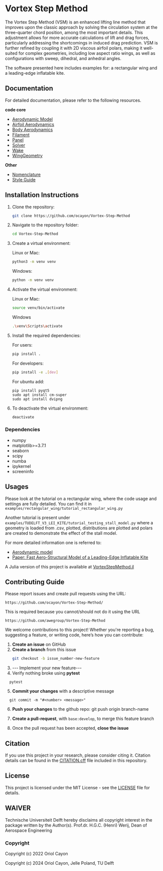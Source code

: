 # Vortex Step Method
The Vortex Step Method (VSM) is an enhanced lifting line method that improves upon the classic approach by solving the circulation system at the three-quarter chord position, among the most important details. This adjustment allows for more accurate calculations of lift and drag forces, particularly addressing the shortcomings in induced drag prediction. VSM is further refined by coupling it with 2D viscous airfoil polars, making it well-suited for complex geometries, including low aspect ratio wings, as well as configurations with sweep, dihedral, and anhedral angles.

The software presented here includes examples for: a rectangular wing and a leading-edge inflatable kite.

## Documentation
For detailed documentation, please refer to the following resources.

**code core**
- [Aerodynamic Model](docs/Aerodynamic_model.pdf)
- [Airfoil Aerodynamics](docs/AirfoilAerodynamics.md)
- [Body Aerodynamics](docs/BodyAerodynamics.md)
- [Filament](docs/Filament.md)
- [Panel](docs/Panel.md)
- [Solver](docs/Solver.md)
- [Wake](docs/Wake.md)
- [WingGeometry](docs/WingGeometry.md)

**Other**
- [Nomenclature](docs/nomenclature.md)
- [Style Guide](docs/style_guide.md)

## Installation Instructions
1. Clone the repository:
    ```bash
    git clone https://github.com/ocayon/Vortex-Step-Method
    ```

2. Navigate to the repository folder:
    ```bash
    cd Vortex-Step-Method
    ```
    
3. Create a virtual environment:
   
   Linux or Mac:
    ```bash
    python3 -m venv venv
    ```
    
    Windows:
    ```bash
    python -m venv venv
    ```
    
5. Activate the virtual environment:

   Linux or Mac:
    ```bash
    source venv/bin/activate
    ```

    Windows
    ```bash
    .\venv\Scripts\activate
    ```

6. Install the required dependencies:

   For users:
    ```bash
    pip install .
    ```
        
   For developers:
    ```bash
    pip install -e .[dev]
    ```
    
    For ubuntu add:
    ```
    pip install pyqt5
    sudo apt install cm-super
    sudo apt install dvipng
   ```

7. To deactivate the virtual environment:
    ```bash
    deactivate
    ```
### Dependencies
- numpy
- matplotlib>=3.7.1
- seaborn
- scipy
- numba
- ipykernel
- screeninfo

## Usages
Please look at the tutorial on a rectangular wing, where the code usage and settings are fully detailed.
You can find it in `examples/rectangular_wing/tutorial_rectangular_wing.py`

Another tutorial is present under `examples/TUDELFT_V3_LEI_KITE/tutorial_testing_stall_model.py` where a geometry is loaded from .csv, plotted, distributions are plotted and polars are created to demonstrate the effect of the stall model.

For more detailed information one is referred to:
- [Aerodynamic model](docs/Aerodynamic_model.pdf)
- [Paper: Fast Aero-Structural Model of a Leading-Edge Inflatable Kite](https://doi.org/10.3390/en16073061) 

A Julia version of this project is available at [VortexStepMethod.jl](https://github.com/Albatross-Kite-Transport/VortexStepMethod.jl)

## Contributing Guide
Please report issues and create pull requests using the URL:
```
https://github.com/ocayon/Vortex-Step-Method/
```

This is required because you cannot/should not do it using the URL
```
https://github.com/awegroup/Vortex-Step-Method
```

We welcome contributions to this project! Whether you're reporting a bug, suggesting a feature, or writing code, here’s how you can contribute:

1. **Create an issue** on GitHub
2. **Create a branch** from this issue
   ```bash
   git checkout -b issue_number-new-feature
   ```
3. --- Implement your new feature---
4. Verify nothing broke using **pytest**
```
  pytest
```
5. **Commit your changes** with a descriptive message
```
  git commit -m "#<number> <message>"
```
6. **Push your changes** to the github repo:
   git push origin branch-name
   
7. **Create a pull-request**, with `base:develop`, to merge this feature branch
8. Once the pull request has been accepted, **close the issue**

## Citation
If you use this project in your research, please consider citing it. 
Citation details can be found in the [CITATION.cff](CITATION.cff) file included in this repository.

## License
This project is licensed under the MIT License - see the [LICENSE](LICENSE) file for details.

## WAIVER
Technische Universiteit Delft hereby disclaims all copyright interest in the package written by the Author(s).
Prof.dr. H.G.C. (Henri) Werij, Dean of Aerospace Engineering

### Copyright
Copyright (c) 2022 Oriol Cayon

Copyright (c) 2024 Oriol Cayon, Jelle Poland, TU Delft
